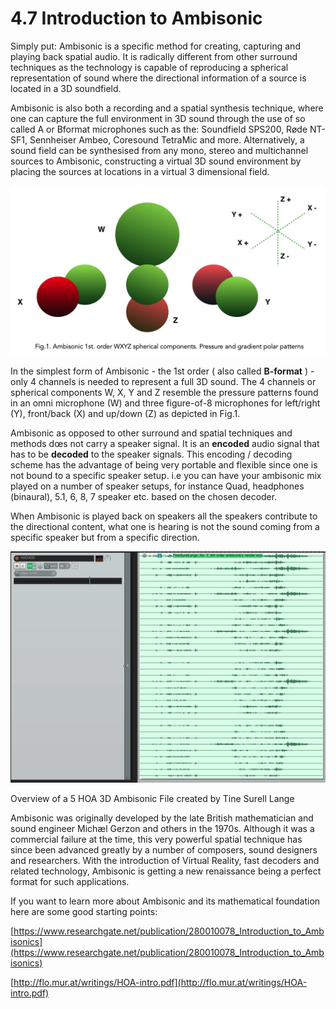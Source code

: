 # 4.7 Introduction to Ambisonic

Simply put: Ambisonic is a specific method for creating, capturing and playing
back spatial audio. It is radically different from other surround techniques as the
technology is capable of reproducing a spherical representation of sound where
the directional information of a source is located in a 3D soundfield.

Ambisonic is also both a recording and a spatial synthesis technique, where one
can capture the full environment in 3D sound through the use of so called A or Bformat microphones such as the: Soundfield SPS200, Røde NT-SF1, Sennheiser
Ambeo, Coresound TetraMic and more. Alternatively, a sound field can be synthesised from any mono, stereo and multichannel sources to Ambisonic, constructing
a virtual 3D sound environment by placing the sources at locations in a virtual 3
dimensional field.

![](../../include/SpatRevolution_UserGuide_-045.jpg)

In the simplest form of Ambisonic - the 1st order ( also called **B-format** ) - only 4
channels is needed to represent a full 3D sound. The 4 channels or spherical components W, X, Y and Z resemble the pressure patterns found in an omni microphone (W) and three figure-of-8 microphones for left/right (Y), front/back (X) and
up/down (Z) as depicted in Fig.1.

Ambisonic as opposed to other surround and spatial techniques and methods
dœs not carry a speaker signal. It is an **encoded** audio signal that has to be **decoded** to the speaker signals. This encoding / decoding scheme has the advantage of being very portable and flexible since one is not bound to a specific
speaker setup. i.e you can have your ambisonic mix played on a number of speaker
setups, for instance Quad, headphones (binaural), 5.1, 6, 8, 7 speaker etc. based on
the chosen decoder.

When Ambisonic is played back on speakers all the speakers contribute to the directional content, what one is hearing is not the sound coming from a specific
speaker but from a specific direction.

![](../../include/SpatRevolution_UserGuide_-047.jpg)

Overview of a 5 HOA 3D Ambisonic File created by Tine Surell Lange

Ambisonic was originally developed by the late British mathematician and sound
engineer Michæl Gerzon and others in the 1970s. Although it was a commercial
failure at the time, this very powerful spatial technique has since been advanced
greatly by a number of composers, sound designers and researchers. With the introduction of Virtual Reality, fast decoders and related technology, Ambisonic is
getting a new renaissance being a perfect format for such applications.

If you want to learn more about Ambisonic and its mathematical foundation here
are some good starting points:

[https://www.researchgate.net/publication/280010078_Introduction_to_Ambisonics](https://www.researchgate.net/publication/280010078_Introduction_to_Ambisonics)

[http://flo.mur.at/writings/HOA-intro.pdf](http://flo.mur.at/writings/HOA-intro.pdf)

